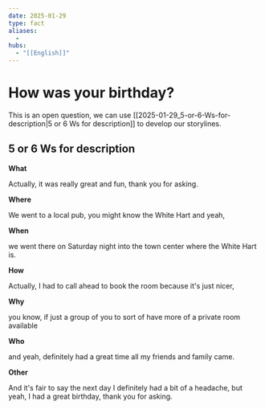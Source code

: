 ```yaml
---
date: 2025-01-29
type: fact
aliases:
  -
hubs:
  - "[[English]]"
---
```


# How was your birthday?

This is an open question, we can use [[2025-01-29_5-or-6-Ws-for-description|5 or 6 Ws for description]] to develop our storylines. 

## 5 or 6 Ws for description

**What**

Actually, it was really great and fun, thank you for asking.

**Where**

We went to a local pub, you might know the White Hart and yeah,

**When**

we went there on Saturday night into the town center where the White Hart is.

**How**

Actually, I had to call ahead to book the room because it's just nicer,

**Why**

you know, if just a group of you to sort of have more of a private room available

**Who**

and yeah, definitely had a great time all my friends and family came.

**Other**

And it's fair to say the next day I definitely had a bit of a headache, but yeah, I had a great birthday, thank you for asking.
